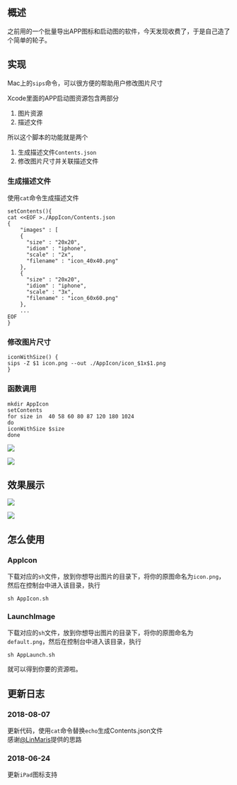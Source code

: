 ## 概述
之前用的一个批量导出APP图标和启动图的软件，今天发现收费了，于是自己造了个简单的轮子。

## 实现
Mac上的`sips`命令，可以很方便的帮助用户修改图片尺寸

Xcode里面的APP启动图资源包含两部分
1. 图片资源
2. 描述文件

所以这个脚本的功能就是两个
1. 生成描述文件`Contents.json`
2. 修改图片尺寸并关联描述文件

### 生成描述文件
使用`cat`命令生成描述文件

```
setContents(){
cat <<EOF >./AppIcon/Contents.json
{  
    "images" : [
    {
      "size" : "20x20",
      "idiom" : "iphone",
      "scale" : "2x",
      "filename" : "icon_40x40.png"
    },
    {
      "size" : "20x20",
      "idiom" : "iphone",
      "scale" : "3x",
      "filename" : "icon_60x60.png"
    },
    ...
EOF
}
```

### 修改图片尺寸
```
iconWithSize() {
sips -Z $1 icon.png --out ./AppIcon/icon_$1x$1.png
}
```

### 函数调用
```
mkdir AppIcon
setContents
for size in  40 58 60 80 87 120 180 1024
do
iconWithSize $size
done
```

![](http://ouem5hcj9.bkt.clouddn.com/AppIcon2.png)

![](http://ouem5hcj9.bkt.clouddn.com/AppIcon3.png)

## 效果展示
![](http://ouem5hcj9.bkt.clouddn.com/AppIcon.png?123)

![](http://ouem5hcj9.bkt.clouddn.com/LaunchImage.png)

## 怎么使用
### AppIcon
下载对应的`sh`文件，放到你想导出图片的目录下，将你的原图命名为`icon.png`，然后在控制台中进入该目录，执行
```
sh AppIcon.sh
```

### LaunchImage
下载对应的`sh`文件，放到你想导出图片的目录下，将你的原图命名为`default.png`，然后在控制台中进入该目录，执行
```
sh AppLaunch.sh
```

就可以得到你要的资源啦。

## 更新日志
### 2018-08-07 
更新代码，使用`cat`命令替换`echo`生成Contents.json文件  
感谢[@LinMaris](https://github.com/LinMaris)提供的思路

### 2018-06-24
更新`iPad`图标支持
